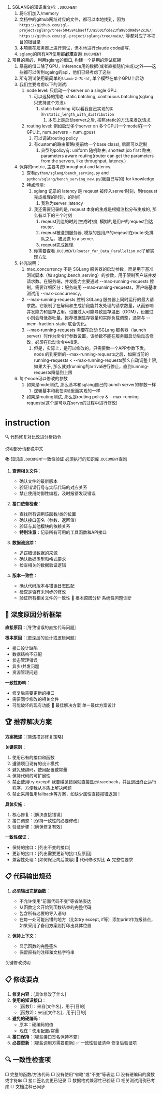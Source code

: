 1. SGLANG的知识库文档: `.DUCUMENT`
   1. 将它们加入/memory
   2. 文档中的github网址对应的文件，都可以本地找到，因为`https://github.com/sgl-project/sglang/tree/b045841baeff37a5601fcde23fa98bd09d942c36/`; `https://github.com/sgl-project/sglang/tree/main/`; 等都对应了本项目的根目录
   3. 本项目在服务器上进行测试，但本地进行claude code编写.
   4. sglang的所有API使用都**必须**查询`.DUCUMENT`
2. 项目的目的，利用sglang的借口, 构建一个易用的测试框架
   1. 暴露的借口除了GPU，inference用的数据(或者直接随机生成)之外——这些都可以传到sgalng的api，他们已经考虑了这些
   2. 所有测试使用最简单的`llama-2-7b-hf`, 单个模型在单个GPU上启动
   3. 我们主要考虑以下的测试:
      1. node level: 只启动一个server on a single GPU.
         1. 可以选择的策略: static batching, continuous batching(sglang只支持这个方法).
            1. static batching 可以看我自己实现的`实验/static_length_with_distribution`
               1. 本质上是启动server之后, 按照static的方法来发送请求.
      2. routing level: 例如启动多个server on 多个GPU(一个model在一个GPU上, num_servers = num_gpus)
         1. 可以调试routing policy
         2. 有custom的路由策略(提前给一个base class), 后面可以定制
            1. 典型的policy有: uniform 随机路由; shortest job first 路由; parameters aware routing(router can get the parameters from the servers, like throughput, latency.)
   4. 保存的metric, 主要考虑throughput and latency.
      1. 查看`python/sglang/bench_serving.py` and `python/sglang/bench_serving_new.py`(我自己写的) for knowledge
      2. 特点澄清:
         1. sglang 记录的 latency 是 reqeust 被传入server时刻，到reqeust完成推理的时刻，的时间
            1. 我称为server_latency
         2. 我还需要记录的是, reqeust 本身的生成是根据泊松分布生成的, 那么有以下的三个时刻
            1. reqeust到达的时刻(生成时刻), 模拟的是用户的request到达router.
            2. reqeust被送到服务器, 模拟的是用户的reqeust在router处排队之后，被发送 to a server.
            3. reqeust完成推理.
         3. 你需要查看`.DUCUMENT/Router_for_Data_Parallelism.md`了解实现方法
   5. 补充说明：
      1. max_concurrency 不是 SGLang 服务器的启动参数，而是用于基准测试脚本（如 sglang.bench_serving）的参数，用于限制客户端并发请求数。在服务端，并发能力主要通过 --max-running-requests 控制。需要详细区分：服务端用 --max-running-requests，客户端基准测试用 --max-concurrency。
      2. --max-running-requests 控制 SGLang 服务器上同时运行的最大请求数。它限制了在解码和生成阶段能并发处理的请求数量，从而影响并发能力和显存占用。设置过大可能导致显存溢出（OOM），设置过小则会降低吞吐量。推荐根据显存容量和实际负载调整，通常与 --mem-fraction-static 联合优化。
      3. --max-running-requests 需要在启动 SGLang 服务器（launch server）时作为命令行参数设置，该参数不能在服务器启动后动态修改，必须在启动命令中指定。
         1. 但是，实际上，是可以修改的，只需要做一个APP参数下发。node 的到更新的--max-running-requests之后，如果当前的running-requests < --max-running-requests那么自动调整上限, 如果大于, 那么就对running的arrival进行停止，直到running-requests降低到上限
   6. 每个node可以修改的参数
      1. 如果是node测试, 那么基本和sglang自己的launch server的参数一样
         1. 逻辑基本和我在`实验`里面实现的一样
      2. 如果是routing测试, 那么是routing policy & --max-running-requests(这个是可以在serve的过程中进行修改)

# instruction

🔍 代码修复对比改进分析指令 

说明部分请都说中文

📚 知识库`.DUCUMENT`一致性验证
必须执行的知识库`.DUCUMENT`查询
1. **查询相关文件**：
   - 确认文件的最新版本
   - 验证错误行号与实际代码的对应关系
   - 禁止使用防御性编程，及时报错发现错误

2. **接口依赖检查**：
   - 查找所有调用该函数/类的位置
   - 确认接口签名（参数、返回值）
   - 验证与其他模块的依赖关系
   - **特别注意**：记录所有可用的工具函数和API接口

3. **数据流追踪**：
   - 追踪错误数据的来源
   - 确认数据类型和格式要求
   - 检查相关的数据验证逻辑

4. **版本一致性**：
   - 确认代码版本与错误日志匹配
   - 检查是否有未同步的修改
   - 验证所有相关文件的一致性
🎯 根本原因分析
系统性问题诊断
## 🔬 深度原因分析框架
**直接原因**：[导致错误的直接代码问题]

**根本原因**：[更深层的设计或逻辑问题]
- 接口设计缺陷
- 数据结构不匹配
- 状态管理错误
- 异步/并发问题
- 资源管理问题

**一致性影响**：
- 修复后需要更新的接口
- 需要同步修改的相关文件
- 可能破坏的现有功能
📝 最佳解决方案
单一最优方案设计
## 🏆 推荐解决方案
**方案概述**：[简洁描述修复策略]

**关键原则**：
1. 使用已有的接口和函数
2. 遵循项目现有的设计模式
3. 避免硬编码，使用配置或常量
4. 保持代码的可扩展性
5. 禁止使用try except! 我要碰见错误就直接显示traceback，并且退出终止运行程序，方便我从本质上解决问题
6. 禁止采用备用fallback等方案，如缺少属性直接报错返回！

**具体实施**：
1. 核心修复：[解决直接错误]
2. 接口调整：[保持一致性的必要修改]
3. 验证步骤：[确保修复有效]

**一致性保证**：
- 保持的接口：[列出不变的接口]
- 更新的接口：[列出需要更新的接口及原因]
- 兼容性处理：[如何保证向后兼容]
🔧 代码修改对比
⚠️ 完整性要求
## 📋 代码输出规范
1. **必须输出完整函数**：
   - 不允许使用"前面代码不变"等省略表达
   - 从函数定义开始到函数结束的完整代码
   - 包含所有必要的导入语句
   - 在每一处可能出错的地方（比如try except, if等）添加print作为报错点，如果采用了备用方案则打印出具体位置

2. **保持上下文**：
   - 显示函数的完整签名
   - 保留原有的注释和文档字符串

关键修改说明
## 📋 修改要点
1. **修复内容**：[具体修改了什么]
2. **使用的知识接口**：
   - [函数1]：来自[文件名]，用于[目的]
   - [函数2]：来自[文件名]，用于[目的]
3. **避免的硬编码**：
   - 原本：硬编码的值
   - 现在：使用配置/常量
4. **接口保持**：[哪些接口签名保持不变]
5. **必要更新**：[哪些调用方需要更新]
✅ 一致性验证清单
修复后验证项
## 🔍 一致性检查项
□ 完整的函数/方法代码
□ 没有使用"省略"或"不变"等表达
□ 没有硬编码的魔数或字符串
□ 接口签名变更已记录
□ 数据格式兼容性已验证
□ 相关测试用例已考虑
□ 文档注释已同步

